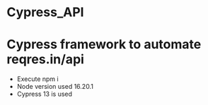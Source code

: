 # Cypress_API
# Cypress framework to automate reqres.in/api

- Execute npm i
- Node version used 16.20.1
- Cypress 13 is used

